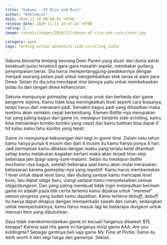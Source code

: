 ```yaml
---
title: "Sakuna - Of Rice and Ruin"
author: "Edelweiss"
date: 2020-12-28 00:00:01 +0700
release_date: 2020-11-11 10:47:24 +0700
rating: 5
image: /assets/images/2020/12/sakuna-of-rice-and-ruin-cover.jpg

category: game
tags: farming action adventure side-scrolling indie
---
```

Sakuna bercerita tentang seorang Dewi Panen yang diusir dari dunia astral kesebuah pulau terpencil gara-gara masalah sepele, membakar gudang penyimpanan beras. Dia harus mempertanggung-jawabkannya dengan menjadi seorang petani padi untuk mengembalikan stok beras di alam para Dewa. Selain itu dia juha mendapat misi lainnya yaitu untuk membebaskan pulau itu dari tangan dewa kehancuran.

Sakuna mempunyai *gameplay* yang cukup unuk dan berbeda dari game bergenre sejenis. Kamu tidak bisa meningkatkan level seperti cara biasanya, tetapi harus dari menanam padi. Semakin bagus padi yang dihasilkan maka levelmu akan semakin cepat berkembang. Elemen *Battle*-nya merupakan hal yang paling bagus dari game ini, meskipun berjenis side-scrolling, kamu bisa memainkan kombo-kombo yang cepat dan kamu bahkan bisa dapat *0 hit* kalau kamu tahu kombo yang tepat.

Game ini mempunyai kekurangan dari segi *in-game time*. Dalam satu tahun kamu hanya punya 4 musim dan dari 4 musim itu kamu hanya punya 4 hari. Jadi permainan kamu dibatasi dengan waktu yang terlalu ketat ditambah setiap kamu melakukan kegiatan bertani maka akan terjadi *time-skip* beberapa jam (pagi-siang-sore-malam). Selain itu meskipun *battle mechanic*-nya bagus, setelah beberapa saat kamu akan mulai merasakan kebosanan karena *gameplay*-nya yang repetitif. Kamu harus membereskan 1 level untuk dapat level baru, dan diulang sampai kamu mencapai level boss, lalu dapat *stage* baru, ulangi sampat kamu menyelesaikan semua *stage/dungeon*. Dan yang paling membuat tidak ingin melanjutkan bermain game ini adalah pada titik cerita tertentu kamu dipaksa untuk "mereset" semua progress yang sudah kamu dapatkan. Kamu terkena *debuff*, debuff itu hanya dapat dihapus dengan memperbaiki sawah dan rumah, sedangkan untuk memperbaikinya, kamu harus masuk lagi ke beberapa *dungeon* untuk mencari item yang dibutuhkan.

Saya tidak merekomendasikan game ini kecuali harganya dibawah $15, kenapa? Karena saat rilis game ini harganya mirip game AAA, Are you kiddingme? Sebagai gantinya beli saja game *My Time at Portia*. Game itu lebih worth it dari segi harga dan gamenya. Sekian.